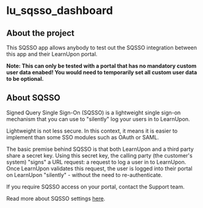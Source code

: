 # lu_sqsso_dashboard

## About the project
This SQSSO app allows anybody to test out the SQSSO integration between this app and their LearnUpon portal.

 **Note: This can only be tested with a portal that has no mandatory custom user data enabed! You would need to temporarily set all custom user data to be optional.**

## About SQSSO
Signed Query Single Sign-On (SQSSO) is a lightweight single sign-on mechanism that you can use to "silently" log your users in to LearnUpon.

Lightweight is not less secure. In this context, it means it is easier to implement than some SSO modules such as OAuth or SAML.

The basic premise behind SQSSO is that both LearnUpon and a third party share a secret key. Using this secret key, the calling party (the customer's system) "signs" a URL request: a request to log a user in to LearnUpon. Once LearnUpon validates this request, the user is logged into their portal on LearnUpon "silently" - without the need to re-authenticate.

If you require SQSSO access on your portal, contact the Support team.

Read more about SQSSO settings [here](https://support.learnupon.com/hc/en-us/articles/360003373518-Set-up-SQSSO-for-your-portal#SQSSOGeneralSettings).
